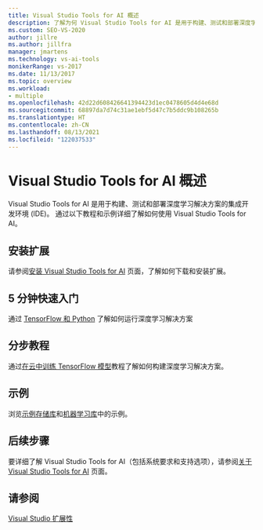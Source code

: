 ```yaml
---
title: Visual Studio Tools for AI 概述
description: 了解为何 Visual Studio Tools for AI 是用于构建、测试和部署深度学习解决方案的集成开发环境 (IDE)。
ms.custom: SEO-VS-2020
author: jillre
ms.author: jillfra
manager: jmartens
ms.technology: vs-ai-tools
monikerRange: vs-2017
ms.date: 11/13/2017
ms.topic: overview
ms.workload:
- multiple
ms.openlocfilehash: 42d22d608426641394423d1ec0478605d4d4e68d
ms.sourcegitcommit: 68897da7d74c31ae1ebf5d47c7b5ddc9b108265b
ms.translationtype: HT
ms.contentlocale: zh-CN
ms.lasthandoff: 08/13/2021
ms.locfileid: "122037533"
---
```

# <a name="overview-of-visual-studio-tools-for-ai"></a>Visual Studio Tools for AI 概述

Visual Studio Tools for AI 是用于构建、测试和部署深度学习解决方案的集成开发环境 (IDE)。 通过以下教程和示例详细了解如何使用 Visual Studio Tools for AI。

## <a name="install-the-extension"></a>安装扩展

请参阅[安装 Visual Studio Tools for AI](installation.md) 页面，了解如何下载和安装扩展。

## <a name="5-minute-quickstart"></a>5 分钟快速入门

通过 [TensorFlow 和 Python](tensorflow-local.md) 了解如何运行深度学习解决方案

## <a name="step-by-step-tutorial"></a>分步教程

通过[在云中训练 TensorFlow 模型](tensorflow-vm.md)教程了解如何构建深度学习解决方案。

## <a name="samples"></a>示例

浏览[示例存储库](https://github.com/Microsoft/samples-for-ai)和[机器学习库](https://gallery.cortanaintelligence.com/projects)中的示例。

## <a name="next-steps"></a>后续步骤

要详细了解 Visual Studio Tools for AI（包括系统要求和支持选项），请参阅[关于 Visual Studio Tools for AI](about-ai-tools.md) 页面。

## <a name="see-also"></a>请参阅
[Visual Studio 扩展性](../extensibility/index.yml?view=vs-2017&preserve-view=true)